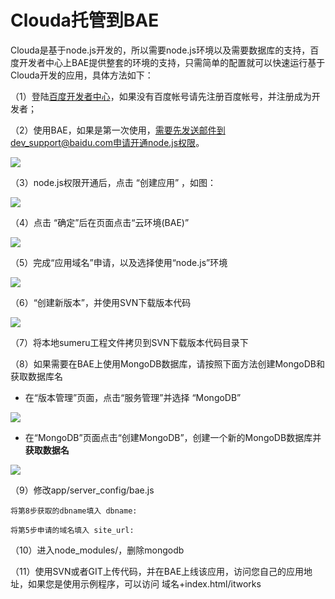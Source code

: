# Clouda托管到BAE


Clouda是基于node.js开发的，所以需要node.js环境以及需要数据库的支持，百度开发者中心上BAE提供整套的环境的支持，只需简单的配置就可以快速运行基于Clouda开发的应用，具体方法如下：


（1）登陆[百度开发者中心](http://developer.baidu.com)，如果没有百度帐号请先注册百度帐号，并注册成为开发者；


（2）使用BAE，如果是第一次使用，需要先发送邮件到dev_support@baidu.com申请开通node.js权限。

<img style="max-width: 80%;;" src="/assets/md/docs/images/intro_4_2.png">

（3）node.js权限开通后，点击 “创建应用” ，如图：

<img style="max-width: 50%;;" src="/assets/md/docs/images/intro_4_3.png">

（4）点击 “确定”后在页面点击“云环境(BAE)”

<img style="max-width: 80%;;" src="/assets/md/docs/images/intro_4_4.png">

（5）完成“应用域名”申请，以及选择使用“node.js”环境

<img style="max-width: 70%;;" src="/assets/md/docs/images/intro_4_5.png">

（6）“创建新版本”，并使用SVN下载版本代码

<img style="max-width: 80%;;" src="/assets/md/docs/images/intro_4_6.png">

（7）将本地sumeru工程文件拷贝到SVN下载版本代码目录下
	
（8）如果需要在BAE上使用MongoDB数据库，请按照下面方法创建MongoDB和获取数据库名

* 在“版本管理”页面，点击“服务管理”并选择 “MongoDB”

<img style="max-width: 80%;;" src="/assets/md/docs/images/selectMongo.png">


* 在“MongoDB”页面点击“创建MongoDB”，创建一个新的MongoDB数据库并**获取数据名**

<img style="max-width: 80%;;" src="/assets/md/docs/images/createMongo.png">

	 
（9）修改app/server_config/bae.js

    将第8步获取的dbname填入 dbname:

    将第5步申请的域名填入 site_url:

（10）进入node_modules/，删除mongodb

（11）使用SVN或者GIT上传代码，并在BAE上线该应用，访问您自己的应用地址，如果您是使用示例程序，可以访问 域名+index.html/itworks


